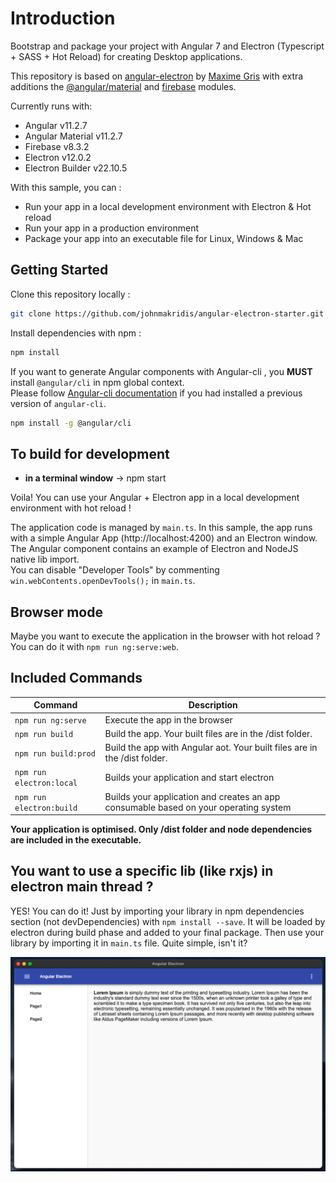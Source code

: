 # Introduction

Bootstrap and package your project with Angular 7 and Electron (Typescript + SASS + Hot Reload) for creating Desktop applications.

This repository is based on [angular-electron](https://github.com/maximegris/angular-electron) by [Maxime Gris](https://github.com/maximegris) with extra additions the [@angular/material](https://github.com/angular/material2) and [firebase](https://github.com/firebase/firebase-js-sdk) modules.

Currently runs with:

- Angular v11.2.7
- Angular Material v11.2.7
- Firebase v8.3.2
- Electron v12.0.2
- Electron Builder v22.10.5

With this sample, you can :

- Run your app in a local development environment with Electron & Hot reload
- Run your app in a production environment
- Package your app into an executable file for Linux, Windows & Mac

## Getting Started

Clone this repository locally :

``` bash
git clone https://github.com/johnmakridis/angular-electron-starter.git
```

Install dependencies with npm :

``` bash
npm install
```

If you want to generate Angular components with Angular-cli , you **MUST** install `@angular/cli` in npm global context.  
Please follow [Angular-cli documentation](https://github.com/angular/angular-cli) if you had installed a previous version of `angular-cli`.

``` bash
npm install -g @angular/cli
```

## To build for development

- **in a terminal window** -> npm start  

Voila! You can use your Angular + Electron app in a local development environment with hot reload !

The application code is managed by `main.ts`. In this sample, the app runs with a simple Angular App (http://localhost:4200) and an Electron window.  
The Angular component contains an example of Electron and NodeJS native lib import.  
You can disable "Developer Tools" by commenting `win.webContents.openDevTools();` in `main.ts`.

## Browser mode

Maybe you want to execute the application in the browser with hot reload ? You can do it with `npm run ng:serve:web`.  


## Included Commands

|Command|Description|
|--|--|
|`npm run ng:serve`| Execute the app in the browser |
|`npm run build`| Build the app. Your built files are in the /dist folder. |
|`npm run build:prod`| Build the app with Angular aot. Your built files are in the /dist folder. |
|`npm run electron:local`| Builds your application and start electron
|`npm run electron:build`| Builds your application and creates an app consumable based on your operating system |


**Your application is optimised. Only /dist folder and node dependencies are included in the executable.**

## You want to use a specific lib (like rxjs) in electron main thread ?

YES! You can do it! Just by importing your library in npm dependencies section (not devDependencies) with `npm install --save`. It will be loaded by electron during build phase and added to your final package. Then use your library by importing it in `main.ts` file. Quite simple, isn't it?



![Preview](./preview.png)
